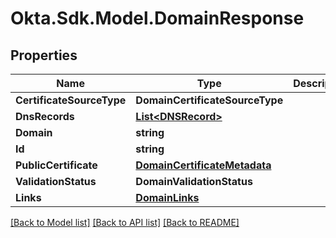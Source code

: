 # Okta.Sdk.Model.DomainResponse

## Properties

Name | Type | Description | Notes
------------ | ------------- | ------------- | -------------
**CertificateSourceType** | **DomainCertificateSourceType** |  | [optional] 
**DnsRecords** | [**List&lt;DNSRecord&gt;**](DNSRecord.md) |  | [optional] 
**Domain** | **string** |  | [optional] 
**Id** | **string** |  | [optional] 
**PublicCertificate** | [**DomainCertificateMetadata**](DomainCertificateMetadata.md) |  | [optional] 
**ValidationStatus** | **DomainValidationStatus** |  | [optional] 
**Links** | [**DomainLinks**](DomainLinks.md) |  | [optional] 

[[Back to Model list]](../README.md#documentation-for-models) [[Back to API list]](../README.md#documentation-for-api-endpoints) [[Back to README]](../README.md)


